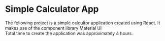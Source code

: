 # Simple Calculator App
The following project is a simple calcultor application created using React. It makes use of the component library Material UI </br>
Total time to create the application was approximately 4 hours. </br>